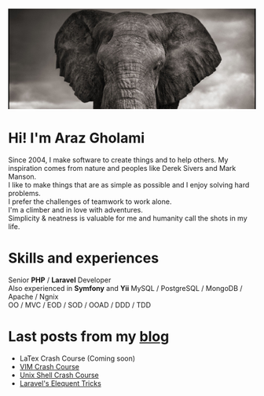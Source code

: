 
![Cover](https://github.com/arazgholami/arazgholami/blob/master/cover.jpg)
# Hi! I'm Araz Gholami

Since 2004, I make software to create things and to help others. My inspiration comes from nature and peoples like Derek Sivers and Mark Manson.<br>
I like to make things that are as simple as possible and I enjoy solving hard problems.  <br>
I prefer the challenges of teamwork to work alone.<br>
I'm a climber and in love with adventures.  <br>
Simplicity & neatness is valuable for me and humanity call the shots in my life.


# Skills and experiences
Senior **PHP**  /  **Laravel**  Developer <br>
Also experienced in **Symfony**  and  **Yii**
MySQL / PostgreSQL / MongoDB / Apache / Ngnix<br>
OO / MVC / EOD / SOD / OOAD / DDD / TDD<br>

# Last posts from my [blog](https:://arazgholami.com)
- LaTex Crash Course (Coming soon)
- [VIM Crash Course](https://arazgholami.com/vim-wtf-course/)
- [Unix Shell  Crash Course](https://arazgholami.com/linux-terminal-wtf-course/)
- [Laravel's Elequent Tricks](https://arazgholami.com/20-laravel-eloquent-tips-and-tricks/)